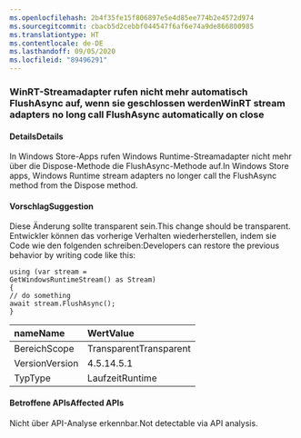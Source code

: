 ```yaml
---
ms.openlocfilehash: 2b4f35fe15f806897e5e4d85ee774b2e4572d974
ms.sourcegitcommit: cbacb5d2cebbf044547f6af6e74a9de866800985
ms.translationtype: HT
ms.contentlocale: de-DE
ms.lasthandoff: 09/05/2020
ms.locfileid: "89496291"
---
```

### <a name="winrt-stream-adapters-no-long-call-flushasync-automatically-on-close"></a><span data-ttu-id="937d2-101">WinRT-Streamadapter rufen nicht mehr automatisch FlushAsync auf, wenn sie geschlossen werden</span><span class="sxs-lookup"><span data-stu-id="937d2-101">WinRT stream adapters no long call FlushAsync automatically on close</span></span>

#### <a name="details"></a><span data-ttu-id="937d2-102">Details</span><span class="sxs-lookup"><span data-stu-id="937d2-102">Details</span></span>

<span data-ttu-id="937d2-103">In Windows Store-Apps rufen Windows Runtime-Streamadapter nicht mehr über die Dispose-Methode die FlushAsync-Methode auf.</span><span class="sxs-lookup"><span data-stu-id="937d2-103">In Windows Store apps, Windows Runtime stream adapters no longer call the FlushAsync method from the Dispose method.</span></span>

#### <a name="suggestion"></a><span data-ttu-id="937d2-104">Vorschlag</span><span class="sxs-lookup"><span data-stu-id="937d2-104">Suggestion</span></span>

<span data-ttu-id="937d2-105">Diese Änderung sollte transparent sein.</span><span class="sxs-lookup"><span data-stu-id="937d2-105">This change should be transparent.</span></span> <span data-ttu-id="937d2-106">Entwickler können das vorherige Verhalten wiederherstellen, indem sie Code wie den folgenden schreiben:</span><span class="sxs-lookup"><span data-stu-id="937d2-106">Developers can restore the previous behavior by writing code like this:</span></span><pre><code class="lang-csharp">using (var stream = GetWindowsRuntimeStream() as Stream)&#13;&#10;{&#13;&#10;// do something&#13;&#10;await stream.FlushAsync();&#13;&#10;}&#13;&#10;</code></pre>

| <span data-ttu-id="937d2-107">name</span><span class="sxs-lookup"><span data-stu-id="937d2-107">Name</span></span>    | <span data-ttu-id="937d2-108">Wert</span><span class="sxs-lookup"><span data-stu-id="937d2-108">Value</span></span>       |
|:--------|:------------|
| <span data-ttu-id="937d2-109">Bereich</span><span class="sxs-lookup"><span data-stu-id="937d2-109">Scope</span></span>   |<span data-ttu-id="937d2-110">Transparent</span><span class="sxs-lookup"><span data-stu-id="937d2-110">Transparent</span></span>|
|<span data-ttu-id="937d2-111">Version</span><span class="sxs-lookup"><span data-stu-id="937d2-111">Version</span></span>|<span data-ttu-id="937d2-112">4.5.1</span><span class="sxs-lookup"><span data-stu-id="937d2-112">4.5.1</span></span>|
|<span data-ttu-id="937d2-113">Typ</span><span class="sxs-lookup"><span data-stu-id="937d2-113">Type</span></span>|<span data-ttu-id="937d2-114">Laufzeit</span><span class="sxs-lookup"><span data-stu-id="937d2-114">Runtime</span></span>|

#### <a name="affected-apis"></a><span data-ttu-id="937d2-115">Betroffene APIs</span><span class="sxs-lookup"><span data-stu-id="937d2-115">Affected APIs</span></span>

<span data-ttu-id="937d2-116">Nicht über API-Analyse erkennbar.</span><span class="sxs-lookup"><span data-stu-id="937d2-116">Not detectable via API analysis.</span></span>

<!--

#### Affected APIs

Not detectable via API analysis.

-->
